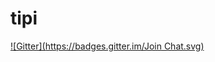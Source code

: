 # tipi
[![Gitter](https://badges.gitter.im/Join Chat.svg)](https://gitter.im/reeze/tipi?utm_source=badge&utm_medium=badge&utm_campaign=pr-badge&utm_content=badge)
